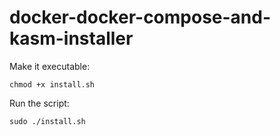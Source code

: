 # docker-docker-compose-and-kasm-installer

Make it executable: 
```
chmod +x install.sh
```
Run the script: 
```
sudo ./install.sh
```
